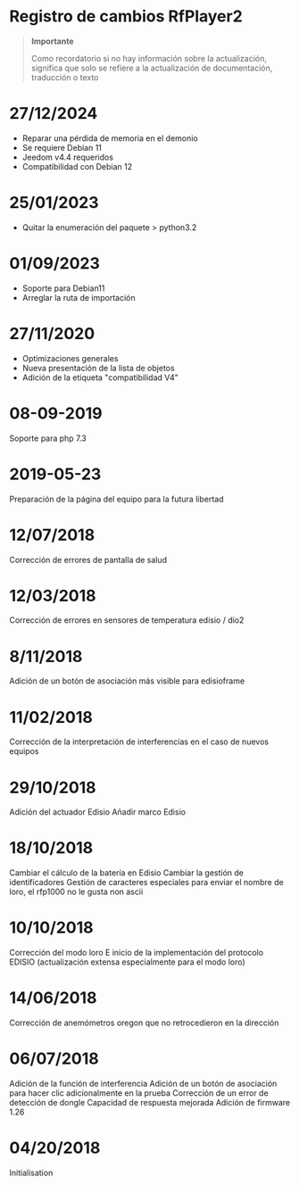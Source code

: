 # Registro de cambios RfPlayer2

>**Importante**
>
>Como recordatorio si no hay información sobre la actualización, significa que solo se refiere a la actualización de documentación, traducción o texto

# 27/12/2024

- Reparar una pérdida de memoria en el demonio
- Se requiere Debian 11
- Jeedom v4.4 requeridos
- Compatibilidad con Debian 12

# 25/01/2023

- Quitar la enumeración del paquete > python3.2

# 01/09/2023

- Soporte para Debian11
- Arreglar la ruta de importación

# 27/11/2020

- Optimizaciones generales
- Nueva presentación de la lista de objetos
- Adición de la etiqueta "compatibilidad V4"

# 08-09-2019

Soporte para php 7.3

# 2019-05-23

Preparación de la página del equipo para la futura libertad

# 12/07/2018

Corrección de errores de pantalla de salud

# 12/03/2018

Corrección de errores en sensores de temperatura edisio / dio2

# 8/11/2018

Adición de un botón de asociación más visible para edisioframe

# 11/02/2018

Corrección de la interpretación de interferencias en el caso de nuevos equipos

# 29/10/2018

Adición del actuador Edisio
Añadir marco Edisio

# 18/10/2018

Cambiar el cálculo de la batería en Edisio
Cambiar la gestión de identificadores
Gestión de caracteres especiales para enviar el nombre de loro, el rfp1000 no le gusta non ascii

# 10/10/2018

Corrección del modo loro
E inicio de la implementación del protocolo EDISIO (actualización extensa especialmente para el modo loro)

# 14/06/2018

Corrección de anemómetros oregon que no retrocedieron en la dirección

# 06/07/2018

Adición de la función de interferencia
Adición de un botón de asociación para hacer clic adicionalmente en la prueba
Corrección de un error de detección de dongle
Capacidad de respuesta mejorada
Adición de firmware 1.26

# 04/20/2018

Initialisation
